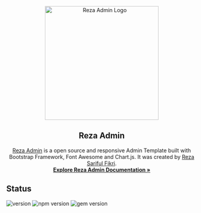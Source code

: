 <p align="center">
  <a href="https://rezafikkri.github.io/Reza-Admin/" target="_blank" title="Reza Admin"><img alt="Reza Admin Logo" src="https://rezafikkri.github.io/Reza-Admin/dist/img/Reza_Admin.svg" width="300"></a>
</p>

<h2 align="center">Reza Admin</h2>

<p align="center">
  <a href="https://rezafikkri.github.io/Reza-Admin/" target="_blank" title="Reza Admin">Reza Admin</a> is a open source and responsive Admin Template built with Bootstrap Framework, Font Awesome and Chart.js. It was created by <a href="https://twitter.com/fikkrireza" target="_blank">Reza Sariful Fikri</a>.<br><a title="Documentation" href="https://quilljs.com/docs/"><strong>Explore Reza Admin Documentation &raquo;</strong></a>
</p>

## Status
![version](https://img.shields.io/badge/version-1.0%20beta-blue) ![npm version](https://img.shields.io/badge/npm-6.14.7-brightgreen) ![gem version](https://img.shields.io/badge/gem-3.1.4-brightgreen)
